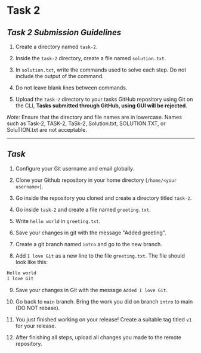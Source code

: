 # Task 2

## *Task 2 Submission Guidelines*

1. Create a directory named `task-2`.

2. Inside the `task-2` directory, create a file named `solution.txt`.

3. In `solution.txt`, write the commands used to solve each step. Do not include the output of the command.

4. Do not leave blank lines between commands.

5. Upload the `task-2` directory to your tasks GitHub repository using Git on the CLI, **Tasks submitted through GitHub, using GUI will be rejected**.

*Note:* Ensure that the directory and file names are in lowercase. Names such as Task-2, TASK-2, TaSk-2, Solution.txt, SOLUTION.TXT, or SoluTION.txt are not acceptable.

---

## *Task*

1. Configure your Git username and email globally.

2. Clone your Github repository in your home directory (`/home/<your username>`).

3. Go inside the repository you cloned and create a directory titled `task-2`.

4. Go inside `task-2` and create a file named `greeting.txt`.

5. Write `hello world` in `greeting.txt`.

6. Save your changes in git with the message "Added greeting".

7. Create a git branch named `intro` and go to the new branch.

8. Add `I love Git` as a new line to the file `greeting.txt`. The file should look like this:

```bash
Hello world
I love Git
```

9. Save your changes in Git with the message `Added I love Git`.

10. Go back to `main` branch. Bring the work you did on branch `intro` to main (DO NOT rebase).

11. You just finished working on your release! Create a suitable tag titled `v1` for your release.

12. After finishing all steps, upload all changes you made to the remote repository.
